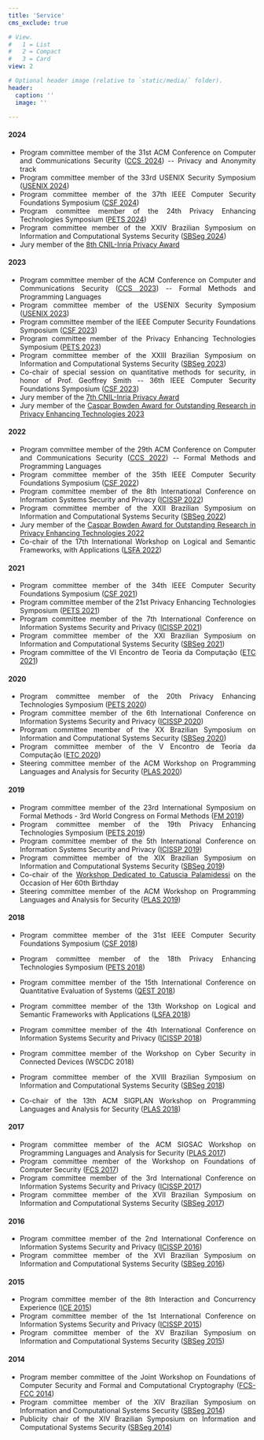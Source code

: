 ```yaml
---
title: 'Service'
cms_exclude: true

# View.
#   1 = List
#   2 = Compact
#   3 = Card
view: 2

# Optional header image (relative to `static/media/` folder).
header:
  caption: ''
  image: ''

---
```


<div style="text-align: justify"> 

#### 2024
- Program committee member of the 31st ACM Conference on Computer and Communications Security ([CCS 2024](https://www.sigsac.org/ccs/CCS2024/)) -- Privacy and Anonymity track
- Program committee member of the 33rd USENIX Security Symposium ([USENIX 2024](https://www.usenix.org/conference/usenixsecurity24))
- Program committee member of the 37th IEEE Computer Security Foundations Symposium ([CSF 2024](https://csf2024.ieee-security.org/))
- Program committee member of the 24th Privacy Enhancing Technologies Symposium ([PETS 2024](https://petsymposium.org/cfp24.php))
- Program committee member of the XXIV Brazilian Symposium on Information and Computational Systems Security ([SBSeg 2024](https://sbseg2024.ita.br/en/homepage/))
- Jury member of the [8th CNIL-Inria Privacy Award](https://www.cnil.fr/en/launch-8th-edition-cnil-inria-privacy-award)

#### 2023
- Program committee member of the ACM Conference on Computer and Communications Security ([CCS 2023](https://www.sigsac.org/ccs/CCS2023/)) -- Formal Methods and Programming Languages 
- Program committee member of the USENIX Security Symposium ([USENIX 2023](https://www.usenix.org/conference/usenixsecurity23))
- Program committee member of the IEEE Computer Security Foundations Symposium ([CSF 2023](https://csf2023.ieee-security.org/))
- Program committee member of the Privacy Enhancing Technologies Symposium ([PETS 2023](https://petsymposium.org/cfp23.php))
- Program committee member of the XXIII Brazilian Symposium on Information and Computational Systems Security ([SBSeg 2023](https://sbseg2023.ufjf.br/en/home/))
- Co-chair of special session on quantitative methods for security, in honor of Prof. Geoffrey Smith --
36th IEEE Computer Security Foundations Symposium ([CSF 2023](https://csf2023.ieee-security.org/))
- Jury member of the [7th CNIL-Inria Privacy Award](https://www.cnil.fr/en/launch-7th-edition-cnil-inria-privacy-award)
- Jury member of the [Caspar Bowden Award for Outstanding Research in Privacy Enhancing Technologies 2023](https://petsymposium.org/award/)


#### 2022
- Program committee member of the 29th ACM Conference on Computer and Communications Security ([CCS 2022](https://www.sigsac.org/ccs/CCS2022/)) -- Formal Methods and Programming Languages 
- Program committee member of the 35th IEEE Computer Security Foundations Symposium ([CSF 2022](https://www.ieee-security.org/TC/CSF2022/))
- Program committee member of the 8th International Conference on Information Systems Security and Privacy ([ICISSP 2022](https://icissp.scitevents.org/?y=2022))
- Program committee member of the XXII Brazilian Symposium on Information and Computational Systems Security ([SBSeg 2022](https://sbseg2022.inf.ufsm.br/en/))
- Jury member of the [Caspar Bowden Award for Outstanding Research in Privacy Enhancing Technologies 2022](https://petsymposium.org/award/)
- Co-chair of the 17th International Workshop on Logical and Semantic Frameworks, with Applications ([LSFA 2022](https://lsfa2022.github.io/))

#### 2021
- Program committee member of the 34th IEEE Computer Security Foundations Symposium ([CSF 2021](https://www.ieee-security.org/TC/CSF2021/))
- Program committee member of the 21st Privacy Enhancing Technologies Symposium ([PETS 2021](https://petsymposium.org/cfp21.php))
- Program committee member of the 7th International Conference on Information Systems Security and Privacy ([ICISSP 2021](https://icissp.scitevents.org/?y=2021))
- Program committee member of the XXI Brazilian Symposium on Information and Computational Systems Security ([SBSeg 2021](https://sbseg2021.ufpa.br/en/))
- Program committee of the VI Encontro de Teoria da Computação ([ETC 2021](https://csbc.ufsc.br/eventos/etc/))

#### 2020
- Program committee member of the 20th Privacy Enhancing Technologies Symposium ([PETS 2020](https://petsymposium.org/cfp20.php))
- Program committee member of the 6th International Conference on Information Systems Security and Privacy ([ICISSP 2020](https://icissp.scitevents.org/?y=2020))
- Program committee member of the XX Brazilian Symposium on Information and Computational Systems Security ([SBSeg 2020](https://sbseg.sbc.org.br/2020/en/index.html))
- Program committee member of the V Encontro de Teoria da Computação ([ETC 2020](http://www2.sbc.org.br/csbc2020/etc-2020-v-encontro-de-teoria-da-computacao/))	
- Steering committee member of the ACM Workshop on Programming Languages and Analysis for Security ([PLAS 2020](https://plas2020.github.io/))

#### 2019
- Program committee member of the 23rd International Symposium on Formal Methods - 3rd World Congress on Formal Methods ([FM 2019](https://www.fmeurope.org/2018/07/23/fm-2019-3rd-world-congress-on-formal-methods/))
- Program committee member of the 19th Privacy Enhancing Technologies Symposium ([PETS 2019](https://petsymposium.org/cfp19.php))
- Program committee member of the 5th International Conference on Information Systems Security and Privacy ([ICISSP 2019](https://icissp.scitevents.org/?y=2019))
- Program committee member of the XIX Brazilian Symposium on Information and Computational Systems Security ([SBSeg 2019](https://sbseg2019.ime.usp.br/en/))
- Co-chair of the [Workshop Dedicated to Catuscia Palamidessi](https://link.springer.com/book/10.1007/978-3-030-31175-9) on the Occasion of Her 60th Birthday
- Steering committee member of the ACM Workshop on Programming Languages and Analysis for Security ([PLAS 2019](https://sigsac.org/ccs/CCS2019/index.php/workshop-proceedings-plas-2019/))

#### 2018
- Program committee member of the 31st IEEE Computer Security Foundations Symposium ([CSF 2018](https://www.cs.ox.ac.uk/conferences/csf2018/))
- Program committee member of the 18th Privacy Enhancing Technologies Symposium ([PETS 2018](https://petsymposium.org/cfp18.php))
- Program committee member of the 15th International Conference on Quantitative Evaluation of Systems ([QEST 2018](https://www.qest.org/qest2018/))
- Program committee member of the 13th Workshop on Logical and Semantic Frameworks with Applications ([LSFA 2018](http://lia.ufc.br/~lsfa2018/))
- Program committee member of the 4th International Conference on Information Systems Security and Privacy ([ICISSP 2018](https://icissp.scitevents.org/?y=2018))
- Program committee member of the Workshop on Cyber Security in Connected Devices (WSCDC 2018)
- Program committee member of the XVIII Brazilian Symposium on Information and Computational Systems Security ([SBSeg 2018](https://sbseg2018.imd.ufrn.br/en/index.html))

- Co-chair of the 13th ACM SIGPLAN Workshop on Programming Languages and Analysis for Security ([PLAS 2018](https://plas2018.dcc.ufmg.br/))

#### 2017
- Program committee member of the ACM SIGSAC Workshop on Programming Languages and Analysis for Security ([PLAS 2017](http://plas2017.cse.buffalo.edu/))
- Program committee member of the Workshop on Foundations of Computer Security ([FCS 2017](https://cs.au.dk/~askarov/events/fcs2017/))
- Program committee member of the 3rd International Conference on Information Systems Security and Privacy ([ICISSP 2017](https://icissp.scitevents.org/?y=2017))
- Program committee member of the XVII Brazilian Symposium on Information and Computational Systems Security ([SBSeg 2017](https://en.sbseg2017.redes.unb.br/))

#### 2016
- Program committee member of the 2nd International Conference on Information Systems Security and Privacy ([ICISSP 2016](https://icissp.scitevents.org/?y=2016))
- Program committee member of the XVI Brazilian Symposium on Information and Computational Systems Security ([SBSeg 2016](http://sbseg2016.ic.uff.br/en/index.php))

#### 2015
- Program committee member of the 8th Interaction and Concurrency Experience ([ICE 2015](https://discotec2015.inria.fr/workshops/ice-2015/))
- Program committee member of the 1st International Conference on Information Systems Security and Privacy ([ICISSP 2015](https://icissp.scitevents.org/?y=2015))
- Program committee member of the XV Brazilian Symposium on Information and Computational Systems Security ([SBSeg 2015](http://sbseg2015.univali.br/))

#### 2014
- Program member committee of the Joint Workshop on Foundations of Computer Security and Formal and Computational Cryptography ([FCS-FCC 2014](https://www.easychair.org/smart-program/VSL2014/FCSFCC-index.html))
- Program committee member of the XIV Brazilian Symposium on Information and Computational Systems Security ([SBSeg 2014](https://www.sbseg2014.dcc.ufmg.br/eng/))
- Publicity chair of the XIV Brazilian Symposium on Information and Computational Systems Security ([SBSeg 2014](https://www.sbseg2014.dcc.ufmg.br/eng/))

</div>